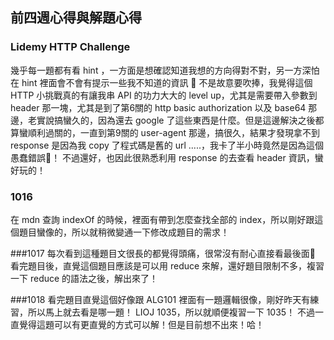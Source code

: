 ## 前四週心得與解題心得


### Lidemy HTTP Challenge 
幾乎每一題都有看 hint ，一方面是想確認知道我想的方向得對不對，另一方深怕在 hint 裡面會不會有提示一些我不知道的資訊 🤔
不是故意要吹捧，我覺得這個 HTTP 小挑戰真的有讓我串 API 的功力大大的 level up，尤其是需要帶入參數到 header 那一塊，尤其是到了第6關的 http basic authorization 以及 base64 那邊，老實說搞蠻久的，因為還去 google 了這些東西是什麼。但是這邊解決之後都算蠻順利過關的，一直到第9關的 user-agent 那邊，搞很久，結果才發現拿不到 response 是因為我 copy 了程式碼是舊的 url .....，我卡了半小時竟然是因為這個愚蠢錯誤🥺！
不過還好，也因此很熟悉利用 response 的去查看 header 資訊，蠻好玩的！

### 1016
在 mdn 查詢 indexOf 的時候，裡面有帶到怎麼查找全部的 index，所以剛好跟這個題目蠻像的，所以就稍微變通一下修改成題目的需求！

###1017
每次看到這種題目文很長的都覺得頭痛，很常沒有耐心直接看最後面🤫
看完題目後，直覺這個題目應該是可以用 reduce 來解，還好題目限制不多，複習一下 reduce 的語法之後，解出來了！

###1018
看完題目直覺這個好像跟 ALG101 裡面有一題邏輯很像，剛好昨天有練習，所以馬上就去看是哪一題！ LIOJ 1035，所以就順便複習一下 1035！
不過一直覺得這題可以有更直覺的方式可以解！但是目前想不出來！哈！